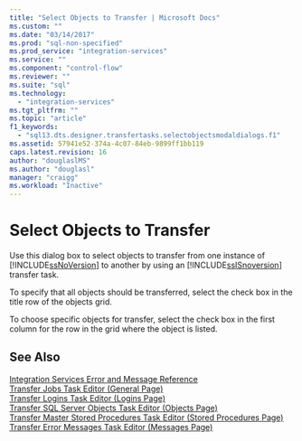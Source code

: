 ```yaml
---
title: "Select Objects to Transfer | Microsoft Docs"
ms.custom: ""
ms.date: "03/14/2017"
ms.prod: "sql-non-specified"
ms.prod_service: "integration-services"
ms.service: ""
ms.component: "control-flow"
ms.reviewer: ""
ms.suite: "sql"
ms.technology: 
  - "integration-services"
ms.tgt_pltfrm: ""
ms.topic: "article"
f1_keywords: 
  - "sql13.dts.designer.transfertasks.selectobjectsmodaldialogs.f1"
ms.assetid: 57941e52-374a-4c07-84eb-9899ff1bb119
caps.latest.revision: 16
author: "douglaslMS"
ms.author: "douglasl"
manager: "craigg"
ms.workload: "Inactive"
---
```

# Select Objects to Transfer
  Use this dialog box to select objects to transfer from one instance of [!INCLUDE[ssNoVersion](../../includes/ssnoversion-md.md)] to another by using an [!INCLUDE[ssISnoversion](../../includes/ssisnoversion-md.md)] transfer task.  
  
 To specify that all objects should be transferred, select the check box in the title row of the objects grid.  
  
 To choose specific objects for transfer, select the check box in the first column for the row in the grid where the object is listed.  
  
## See Also  
 [Integration Services Error and Message Reference](../../integration-services/integration-services-error-and-message-reference.md)   
 [Transfer Jobs Task Editor &#40;General Page&#41;](../../integration-services/control-flow/transfer-jobs-task-editor-general-page.md)   
 [Transfer Logins Task Editor &#40;Logins Page&#41;](../../integration-services/control-flow/transfer-logins-task-editor-logins-page.md)   
 [Transfer SQL Server Objects Task Editor &#40;Objects Page&#41;](../../integration-services/control-flow/transfer-sql-server-objects-task-editor-objects-page.md)   
 [Transfer Master Stored Procedures Task Editor &#40;Stored Procedures Page&#41;](../../integration-services/control-flow/transfer-master-stored-procedures-task-editor-stored-procedures-page.md)   
 [Transfer Error Messages Task Editor &#40;Messages Page&#41;](../../integration-services/control-flow/transfer-error-messages-task-editor-messages-page.md)  
  
  
